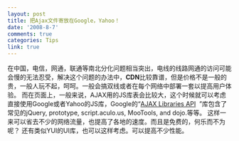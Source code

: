 ```yaml
---
layout: post
title: 把Ajax文件寄放在Google，Yahoo！
date: '2008-8-7'
comments: true
categories: Tips
link: true
---
```

在中国，电信，网通，联通等南北分化问题相当突出，电线的线路网通的访问可能会慢的无法忍受，解决这个问题的办法中，<strong>CDN</strong>比较靠谱，但是价格不是一般的贵，一般人玩不起，呵呵。一般会搞双线或者在每个网络中部署一套以提高用户体验。
而在页面上，一般来说，AJAX用的JS库表会比较大，这个时候就可以考虑直接使用Google或者Yahoo的JS库，Google的“<a href="http://code.google.com/apis/ajaxlibs/">AJAX Libraries API</a>  ”库包含了常见的jQuery, prototype, script.aculo.us, MooTools, and dojo.等等。
这样一来可以省去不少的网络流量，也提高了各地的速度。而且是免费的，何乐而不为呢？
还有类似YUI的UI库，也可以这样考虑。可以提高不少性能。
